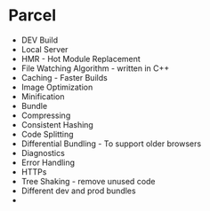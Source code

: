 # Parcel
- DEV Build
- Local Server
- HMR - Hot Module Replacement
- File Watching Algorithm - written in C++
- Caching - Faster Builds
- Image Optimization
- Minification
- Bundle
- Compressing
- Consistent Hashing
- Code Splitting
- Differential Bundling - To support older browsers
- Diagnostics
- Error Handling
- HTTPs 
- Tree Shaking - remove unused code
- Different dev and prod bundles
- 
